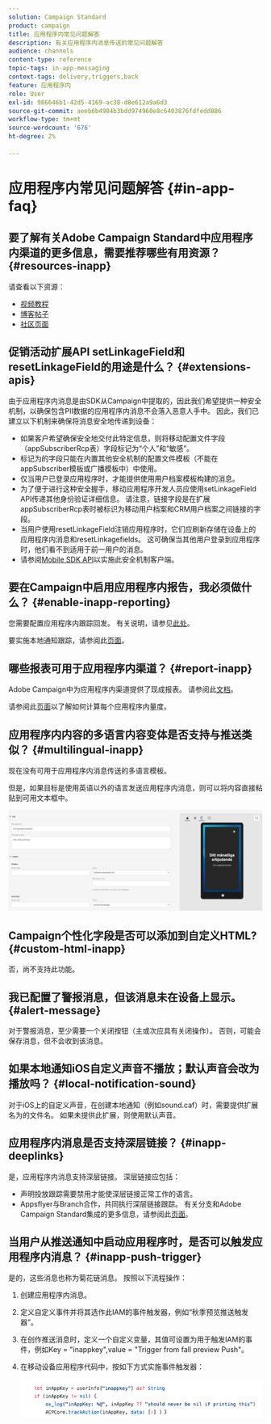 ```yaml
---
solution: Campaign Standard
product: campaign
title: 应用程序内常见问题解答
description: 有关应用程序内消息传送的常见问题解答
audience: channels
content-type: reference
topic-tags: in-app-messaging
context-tags: delivery,triggers,back
feature: 应用程序内
role: User
exl-id: 986646b1-42d5-4169-ac38-d8e612a9a6d3
source-git-commit: aeeb6b4984b3bdd974960e8c6403876fdfedd886
workflow-type: tm+mt
source-wordcount: '676'
ht-degree: 2%

---
```



# 应用程序内常见问题解答 {#in-app-faq}

## 要了解有关Adobe Campaign Standard中应用程序内渠道的更多信息，需要推荐哪些有用资源？ {#resources-inapp}

请查看以下资源：

* [视频教程](https://experienceleague.adobe.com/docs/campaign-standard-learn/tutorials/communication-channels/mobile/in-app/in-app-message-overview.html)
* [博客帖子](https://theblog.adobe.com/get-more-out-of-the-new-in-app-message-channel-from-adobe-campaign/)
* [社区页面](https://experienceleaguecommunities.adobe.com/t5/adobe-campaign-standard/ct-p/adobe-campaign-standard-community)

## 促销活动扩展API setLinkageField和resetLinkageField的用途是什么？ {#extensions-apis}

由于应用程序内消息是由SDK从Campaign中提取的，因此我们希望提供一种安全机制，以确保包含PII数据的应用程序内消息不会落入恶意人手中。 因此，我们已建立以下机制来确保将消息安全地传递到设备：

* 如果客户希望确保安全地交付此特定信息，则将移动配置文件字段（appSubscriberRcp表）字段标记为“个人”和“敏感”。
* 标记为的字段只能在内置其他安全机制的配置文件模板（不能在appSubscriber模板或广播模板中）中使用。
* 仅当用户已登录应用程序时，才能提供使用用户档案模板构建的消息。
* 为了便于进行这种安全握手，移动应用程序开发人员应使用setLinkageField API传递其他身份验证详细信息。 请注意，链接字段是在扩展appSubscriberRcp表时被标识为移动用户档案和CRM用户档案之间链接的字段。
* 当用户使用resetLinkageField注销应用程序时，它们应刷新存储在设备上的应用程序内消息和resetLinkagefields。 这可确保当其他用户登录到应用程序时，他们看不到适用于前一用户的消息。
* 请参阅[Mobile SDK API](Https://aep-sdks.gitbook.io/docs/using-mobile-extensions/adobe-campaign-standard/adobe-campaign-standard-api-reference)以实施此安全机制客户端。

## 要在Campaign中启用应用程序内报告，我必须做什么？ {#enable-inapp-reporting}

您需要配置应用程序内跟踪回发。 有关说明，请参见[此处](https://helpx.adobe.com/campaign/kb/config-app-in-launch.html#InApptrackingpostback)。

要实施本地通知跟踪，请参阅此[页面](../../administration/using/local-tracking.md)。

## 哪些报表可用于应用程序内渠道？ {#report-inapp}

Adobe Campaign中为应用程序内渠道提供了现成报表。 请参阅此[文档](../../reporting/using/in-app-report.md)。

请参阅此[页面](../../reporting/using/indicator-calculation.md#in-app-delivery)以了解如何计算每个应用程序内量度。

## 应用程序内内容的多语言内容变体是否支持与推送类似？ {#multilingual-inapp}

现在没有可用于应用程序内消息传送的多语言模板。

但是，如果目标是使用英语以外的语言发送应用程序内消息，则可以将内容直接粘贴到可用文本框中。

![](assets/faq_inapp.png)

## Campaign个性化字段是否可以添加到自定义HTML? {#custom-html-inapp}

否，尚不支持此功能。

## 我已配置了警报消息，但该消息未在设备上显示。 {#alert-message}

对于警报消息，至少需要一个关闭按钮（主或次应具有关闭操作）。 否则，可能会保存消息，但不会收到该消息。

## 如果本地通知iOS自定义声音不播放；默认声音会改为播放吗？ {#local-notification-sound}

对于iOS上的自定义声音，在创建本地通知（例如sound.caf）时，需要提供扩展名为的文件名。 如果未提供此扩展，则使用默认声音。

## 应用程序内消息是否支持深层链接？ {#inapp-deeplinks}

是，应用程序内消息支持深层链接。 深层链接应包括：

* 声明投放跟踪需要禁用才能使深层链接正常工作的语言。
* Appsflyer与Branch合作，共同执行深层链接跟踪。 有关分支和Adobe Campaign Standard集成的更多信息，请参阅此[页面](https://help.branch.io/using-branch/docs/adobe-campaign-standard-1)。

## 当用户从推送通知中启动应用程序时，是否可以触发应用程序内消息？ {#inapp-push-trigger}

是的，这些消息也称为菊花链消息。 按照以下流程操作：

1. 创建应用程序内消息。

1. 定义自定义事件并将其选作此IAM的事件触发器，例如“秋季预览推送触发器”。

1. 在创作推送消息时，定义一个自定义变量，其值可设置为用于触发IAM的事件，例如Key = &quot;inappkey&quot;,value = &quot;Trigger from fall preview Push&quot;。

1. 在移动设备应用程序代码中，按如下方式实施事件触发器：

   ![](assets/faq_inapp_2.png)
